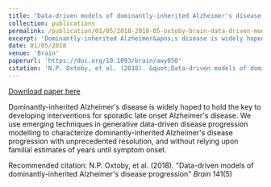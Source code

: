 ```yaml
---
title: "Data-driven models of dominantly-inherited Alzheimer's disease progression"
collection: publications
permalink: /publication/01/05/2018-2018-05-oxtoby-brain-data-driven-models-of-dominantly-inherited-alzheimers-disease-progression
excerpt: 'Dominantly-inherited Alzheimer&apos;s disease is widely hoped to hold the key to developing interventions for sporadic late onset Alzheimer&apos;s disease. We use emerging techniques in generative data-driven disease progression modelling to characterize dominantly-inherited Alzheimer&apos;s disease progression with unprecedented resolution, and without relying upon familial estimates of years until symptom onset.'
date: 01/05/2018
venue: 'Brain'
paperurl: 'https://doi.org/10.1093/brain/awy050'
citation: 'N.P. Oxtoby, et al. (2018). &quot;Data-driven models of dominantly-inherited Alzheimer&apos;s disease progression&quot; <i>Brain</i> 141(5)'
---
```


<a href='https://doi.org/10.1093/brain/awy050'>Download paper here</a>

Dominantly-inherited Alzheimer&apos;s disease is widely hoped to hold the key to developing interventions for sporadic late onset Alzheimer&apos;s disease. We use emerging techniques in generative data-driven disease progression modelling to characterize dominantly-inherited Alzheimer&apos;s disease progression with unprecedented resolution, and without relying upon familial estimates of years until symptom onset.

Recommended citation: N.P. Oxtoby, et al. (2018). "Data-driven models of dominantly-inherited Alzheimer's disease progression" <i>Brain</i> 141(5)